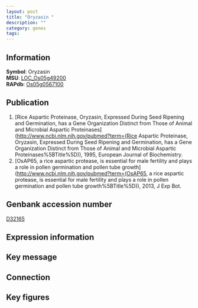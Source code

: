 ```yaml
---
layout: post
title: "Oryzasin "
description: ""
category: genes
tags: 
---
```


## Information
__Symbol__: Oryzasin   
__MSU__: [LOC_Os05g49200](http://rice.plantbiology.msu.edu/cgi-bin/ORF_infopage.cgi?orf=LOC_Os05g49200)  
__RAPdb__: [Os05g0567100](http://rapdb.dna.affrc.go.jp/viewer/gbrowse_details/irgsp1?name=Os05g0567100)  

## Publication
1. [Rice Aspartic Proteinase, Oryzasin, Expressed During Seed Ripening and Germination, has a Gene Organization Distinct from Those of Animal and Microbial Aspartic Proteinases](http://www.ncbi.nlm.nih.gov/pubmed?term=(Rice Aspartic Proteinase, Oryzasin, Expressed During Seed Ripening and Germination, has a Gene Organization Distinct from Those of Animal and Microbial Aspartic Proteinases%5BTitle%5D)), 1995, European Journal of Biochemistry.
2. [OsAP65, a rice aspartic protease, is essential for male fertility and plays a role in pollen germination and pollen tube growth](http://www.ncbi.nlm.nih.gov/pubmed?term=(OsAP65, a rice aspartic protease, is essential for male fertility and plays a role in pollen germination and pollen tube growth%5BTitle%5D)), 2013, J Exp Bot.

## Genbank accession number
[D32165](http://www.ncbi.nlm.nih.gov/nuccore/D32165)

## Expression information

## Key message

## Connection

## Key figures



